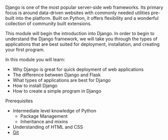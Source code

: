 Django is one of the most popular server-side web frameworks. Its primary focus is around data-driven websites with commonly needed utilities pre-built into the platform. Built on Python, it offers flexibility and a wonderful collection of community built extensions.

This module will begin the introduction into Django. In order to begin to understand the Django framework, we will take you through the types of applications that are best suited for deployment, installation, and creating your first program.

In this module you will learn:
- Why Django is great for quick deployment of web applications
- The difference between Django and Flask
- What types of applications are best for Django
- How to install Django
- How to create a simple program in Django

Prerequisites
- Intermediate level knowledge of Python
  - Package Management
  - Inheritance and mixins
- Understanding of HTML and CSS
- [Git](https://git-scm.com/)

